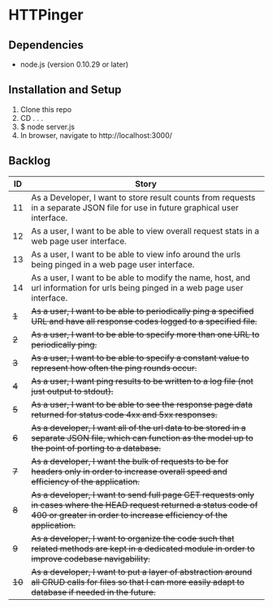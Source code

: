 # HTTPinger

## Dependencies
* node.js (version 0.10.29 or later)

## Installation and Setup
1. Clone this repo
2. CD . . .
3. $ node server.js
4. In browser, navigate to http://localhost:3000/

## Backlog
| ID  | Story |
| --- | ----- |
| 11 | As a Developer, I want to store result counts from requests in a separate JSON file for use in future graphical user interface. |
| 12 | As a user, I want to be able to view overall request stats in a web page user interface. |
| 13 | As a user, I want to be able to view info around the urls being pinged in a web page user interface. |
| 14 | As a user, I want to be able to modify the name, host, and url information for urls being pinged in a web page user interface. |
| ~~1~~ | ~~As a user, I want to be able to periodically ping a specified URL and have all response codes logged to a specified file.~~ |
| ~~2~~ | ~~As a user, I want to be able to specify more than one URL to periodically ping.~~ |
| ~~3~~ | ~~As a user, I want to be able to specify a constant value to represent how often the ping rounds occur.~~ |
| ~~4~~ | ~~As a user, I want ping results to be written to a log file (not just output to stdout).~~ |
| ~~5~~ | ~~As a user, I want to be able to see the response page data returned for status code 4xx and 5xx responses.~~ |
| ~~6~~ | ~~As a developer, I want all of the url data to be stored in a separate JSON file, which can function as the model up to the point of porting to a database.~~ |
| ~~7~~ | ~~As a developer, I want the bulk of requests to be for headers only in order to increase overall speed and efficiency of the application.~~ |
| ~~8~~ | ~~As a developer, I want to send full page GET requests only in cases where the HEAD request returned a status code of 400 or greater in order to increase efficiency of the application.~~ |
| ~~9~~ | ~~As a developer, I want to organize the code such that related methods are kept in a dedicated module in order to improve codebase navigability.~~ |
| ~~10~~ | ~~As a developer, I want to put a layer of abstraction around all CRUD calls for files so that I can more easily adapt to database if needed in the future.~~ |